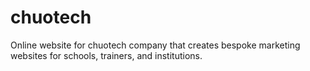 # chuotech
Online website for chuotech company that creates bespoke marketing websites for schools, trainers, and institutions. 
